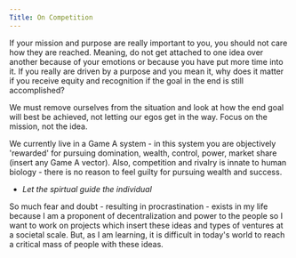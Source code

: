```yaml
--- 
Title: On Competition
---
```


If your mission and purpose are really important to you, you should not care how they are reached. Meaning, do not get attached to one idea over another because of your emotions or because you have put more time into it. If you really are driven by a purpose and you mean it, why does it matter if you receive equity and recognition if the goal in the end is still accomplished?

We must remove ourselves from the situation and look at how the end goal will best be achieved, not letting our egos get in the way. Focus on the mission, not the idea.

We currently live in a Game A system - in this system you are objectively 'rewarded' for pursuing domination, wealth, control, power, market share (insert any Game A vector). Also, competition and rivalry is innate to human biology - there is no reason to feel guilty for pursuing wealth and success.

- *Let the spirtual guide the individual*

So much fear and doubt - resulting in procrastination - exists in my life because I am a proponent of decentralization and power to the people so I want to work on projects which insert these ideas and types of ventures at a societal scale. But, as I am learning, it is difficult in today's world to reach a critical mass of people with these ideas.
